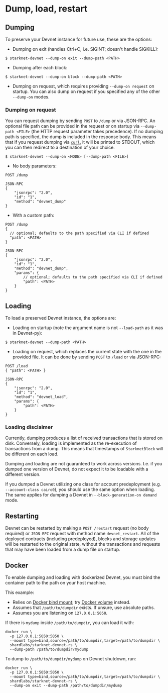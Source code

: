 # Dump, load, restart

## Dumping

To preserve your Devnet instance for future use, these are the options:

- Dumping on exit (handles Ctrl+C, i.e. SIGINT; doesn't handle SIGKILL):

```
$ starknet-devnet --dump-on exit --dump-path <PATH>
```

- Dumping after each block:

```
$ starknet-devnet --dump-on block --dump-path <PATH>
```

- Dumping on request, which requires providing `--dump-on request` on startup. You can also dump on request if you specified any of the other `--dump-on` modes.

### Dumping on request

You can request dumping by sending `POST` to `/dump` or via JSON-RPC. An optional file path can be provided in the request or on startup via `--dump-path <FILE>` (the HTTP request parameter takes precedence). If no dumping path is specified, the dump is included in the response body. This means that if you request dumping via [`curl`](https://curl.se/), it will be printed to STDOUT, which you can then redirect to a destination of your choice.

```
$ starknet-devnet --dump-on <MODE> [--dump-path <FILE>]
```

- No body parameters:

```
POST /dump
```

```
JSON-RPC
{
    "jsonrpc": "2.0",
    "id": "1",
    "method": "devnet_dump"
}
```

- With a custom path:

```
POST /dump
{
  // optional; defaults to the path specified via CLI if defined
  "path": <PATH>
}
```

```
JSON-RPC
{
    "jsonrpc": "2.0",
    "id": "1",
    "method": "devnet_dump",
    "params": {
        // optional; defaults to the path specified via CLI if defined
        "path": <PATH>
    }
}
```

## Loading

To load a preserved Devnet instance, the options are:

- Loading on startup (note the argument name is not `--load-path` as it was in Devnet-py):

```
$ starknet-devnet --dump-path <PATH>
```

- Loading on request, which replaces the current state with the one in the provided file. It can be done by sending `POST` to `/load` or via JSON-RPC:

```
POST /load
{ "path": <PATH> }
```

```
JSON-RPC
{
    "jsonrpc": "2.0",
    "id": "1",
    "method": "devnet_load",
    "params": {
        "path": <PATH>
    }
}
```

### Loading disclaimer

Currently, dumping produces a list of received transactions that is stored on disk. Conversely, loading is implemented as the re-execution of transactions from a dump. This means that timestamps of `StarknetBlock` will be different on each load.

Dumping and loading are not guaranteed to work across versions. I.e. if you dumped one version of Devnet, do not expect it to be loadable with a different version.

If you dumped a Devnet utilizing one class for account predeployment (e.g. `--account-class cairo0`), you should use the same option when loading. The same applies for dumping a Devnet in `--block-generation-on demand` mode.

## Restarting

Devnet can be restarted by making a `POST /restart` request (no body required) or `JSON-RPC` request with method name `devnet_restart`. All of the deployed contracts (including predeployed), blocks and storage updates will be restarted to the original state, without the transactions and requests that may have been loaded from a dump file on startup.

## Docker

To enable dumping and loading with dockerized Devnet, you must bind the container path to the path on your host machine.

This example:

- Relies on [Docker bind mount](https://docs.docker.com/storage/bind-mounts/); try [Docker volume](https://docs.docker.com/storage/volumes/) instead.
- Assumes that `/path/to/dumpdir` exists. If unsure, use absolute paths.
- Assumes you are listening on `127.0.0.1:5050`.

If there is `mydump` inside `/path/to/dumpdir`, you can load it with:

```
docker run \
  -p 127.0.0.1:5050:5050 \
  --mount type=bind,source=/path/to/dumpdir,target=/path/to/dumpdir \
  shardlabs/starknet-devnet-rs \
  --dump-path /path/to/dumpdir/mydump
```

To dump to `/path/to/dumpdir/mydump` on Devnet shutdown, run:

```
docker run \
  -p 127.0.0.1:5050:5050 \
  --mount type=bind,source=/path/to/dumpdir,target=/path/to/dumpdir \
  shardlabs/starknet-devnet-rs \
  --dump-on exit --dump-path /path/to/dumpdir/mydump
```
